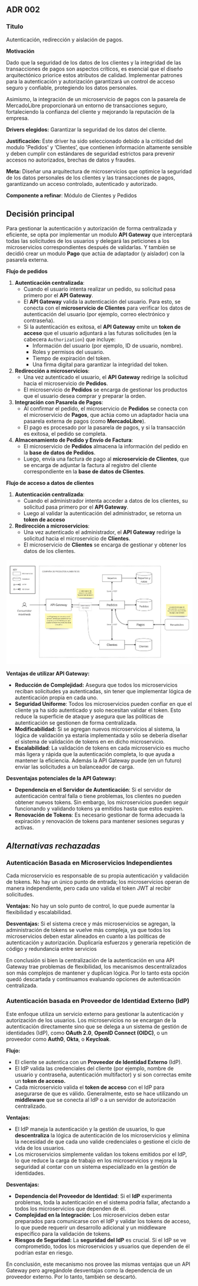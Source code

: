 ## **ADR 002**

### **Titulo**

Autenticación, redirección y aislación de pagos.

**Motivación**

Dado que la seguridad de los datos de los clientes y la integridad de las transacciones de pagos son aspectos críticos, es esencial que el diseño arquitectónico priorice estos atributos de calidad. Implementar patrones para la autenticación y autorización garantizará un control de acceso seguro y confiable, protegiendo los datos personales. 

Asimismo, la integración de un microservicio de pagos con la pasarela de MercadoLibre proporcionará un entorno de transacciones seguro, fortaleciendo la confianza del cliente y mejorando la reputación de la empresa. 

**Drivers elegidos:** Garantizar la seguridad de los datos del cliente.

**Justificación:** Este driver ha sido seleccionado debido a la criticidad del modulo 'Pedidos' y ‘Clientes’, que contienen información altamente sensible y deben cumplir con estándares de seguridad estrictos para prevenir accesos no autorizados, brechas de datos y fraudes.

**Meta:** Diseñar una arquitectura de microservicios que optimice la seguridad de los datos personales de los clientes y las transacciones de pagos, garantizando un acceso controlado, autenticado y autorizado.

**Componente a refinar**: Módulo de Clientes y Pedidos

## **Decisión principal**

Para gestionar la autenticación y autorización de forma centralizada y eficiente, se opta por implementar un modulo **API Gateway** que interceptará todas las solicitudes de los usuarios y delegará las peticiones a los microservicios correspondientes después de validarlas.  Y también se decidió crear un modulo **Pago** que actúa de adaptador (y aislador) con la pasarela externa.

**Flujo de pedidos**

1. **Autenticación centralizada**:
    - Cuando el usuario intenta realizar un pedido, su solicitud pasa primero por el **API Gateway**.
    - El **API Gateway** valida la autenticación del usuario. Para esto, se conecta con el **microservicio de Clientes** para verificar los datos de autenticación del usuario (por ejemplo, correo electrónico y contraseña).
    - Si la autenticación es exitosa, el **API Gateway** emite un **token de acceso** que el usuario adjuntará a las futuras solicitudes (en la cabecera `Authorization`) que incluye:
        - Información del usuario (por ejemplo, ID de usuario, nombre).
        - Roles y permisos del usuario.
        - Tiempo de expiración del token.
        - Una firma digital para garantizar la integridad del token.
2. **Redirección a microservicios**:
    - Una vez autenticado el usuario, el **API Gateway** redirige la solicitud hacia el microservicio de **Pedidos**.
    - El microservicio de **Pedidos** se encarga de gestionar los productos que el usuario desea comprar y preparar la orden.
3. **Integración con Pasarela de Pagos**:
    - Al confirmar el pedido, el microservicio de **Pedidos** se conecta con el microservicio de **Pagos**, que actúa como un adaptador hacia una pasarela externa de pagos (como **MercadoLibre**).
    - El pago es procesado por la pasarela de pagos, y si la transacción es exitosa, el pedido se completa.
4. **Almacenamiento de Pedido y Envío de Factura**:
    - El microservicio de **Pedidos** almacena la información del pedido en la **base de datos de Pedidos**.
    - Luego, envía una factura de pago al **microservicio de Clientes**, que se encarga de adjuntar la factura al registro del cliente correspondiente en la **base de datos de Clientes**.

**Flujo de acceso a datos de clientes**

1. **Autenticación centralizada**:
    - Cuando el administrador intenta acceder a datos de los clientes, su solicitud pasa primero por el **API Gateway**.
    - Luego al validar la autenticación del administrador, se retorna un **token de acceso**
2. **Redirección a microservicios**:
    - Una vez autenticado el administrador, el **API Gateway** redirige la solicitud hacia el microservicio de **Clientes**.
    - El microservicio de **Clientes** se encarga de gestionar y obtener los datos de los clientes.

![image.jpg](images/image.jpg)

**Ventajas de utilizar API Gateway:**

- **Reducción de Complejidad:** Asegura que todos los microservicios reciban solicitudes ya autenticadas, sin tener que implementar lógica de autenticación propia en cada uno.
- **Seguridad Uniforme**: Todos los microservicios pueden confiar en que el cliente ya ha sido autenticado y solo necesitan validar el token. Esto reduce la superficie de ataque y asegura que las políticas de autenticación se gestionen de forma centralizada.
- **Modificabilidad:** Si se agregan nuevos microservicios al sistema, la lógica de validación ya estaría implementada y sólo se debería diseñar el sistema de validación de tokens en en dicho microservicio.
- **Escalabilidad**: La validación de tokens en cada microservicio es mucho más ligera y rápida que la autenticación completa, lo que ayuda a mantener la eficiencia. Además la API Gateway puede (en un futuro) enviar las solicitudes a un balanceador de carga.

**Desventajas potenciales de la API Gateway:**

- **Dependencia en el Servidor de Autenticación**: Si el servidor de autenticación central falla o tiene problemas, los clientes no pueden obtener nuevos tokens. Sin embargo, los microservicios pueden seguir funcionando y validando tokens ya emitidos hasta que estos expiren.
- **Renovación de Tokens**: Es necesario gestionar de forma adecuada la expiración y renovación de tokens para mantener sesiones seguras y activas.

## ***Alternativas rechazadas***

### **Autenticación Basada en Microservicios Independientes**

Cada microservicio es responsable de su propia autenticación y validación de tokens. No hay un único punto de entrada; los microservicios operan de manera independiente, pero cada uno valida el token JWT al recibir solicitudes. 

**Ventajas:** No hay un solo punto de control, lo que puede aumentar la flexibilidad y escalabilidad.

**Desventajas:** Si el sistema crece y más microservicios se agregan, la administración de tokens se vuelve más compleja, ya que todos los microservicios deben estar alineados en cuanto a las políticas de autenticación y autorización. Duplicaría esfuerzos y generaría repetición de código y redundancia entre servicios

En conclusión si bien la centralización de la autenticación en una API Gateway trae problemas de flexibilidad, los mecanismos descentralizados son más complejos de mantener y duplican lógica. Por lo tanto esta opción quedó descartada y continuamos evaluando opciones de autenticación centralizada.

### **Autenticación basada en Proveedor de Identidad Externo (IdP)**

Este enfoque utiliza un servicio externo para gestionar la autenticación y autorización de los usuarios. Los microservicios no se encargan de la autenticación directamente sino que se delega a un sistema de gestión de identidades (IdP), como **OAuth 2.0**, **OpenID Connect (OIDC)**, o un proveedor como **Auth0**, **Okta**, o **Keycloak**.

**Flujo:** 

- El cliente se autentica con un **Proveedor de Identidad Externo** (IdP).
- El IdP valida las credenciales del cliente (por ejemplo, nombre de usuario y contraseña, autenticación multifactor) y si son correctas emite un **token de acceso.**
- Cada microservicio valida el **token de acceso** con el IdP para asegurarse de que es válido. Generalmente, esto se hace utilizando un **middleware** que se conecta al IdP o a un servidor de autorización centralizado.

**Ventajas:**  

- El IdP maneja la autenticación y la gestión de usuarios, lo que **descentraliza** la lógica de autenticación de los microservicios y elimina la necesidad de que cada uno valide credenciales o gestione el ciclo de vida de los usuarios.
- Los microservicios simplemente validan los tokens emitidos por el IdP, lo que reduce la carga de trabajo en los microservicios y mejora la seguridad al contar con un sistema especializado en la gestión de identidades.

**Desventajas:**

- **Dependencia del Proveedor de Identidad**: Si el **IdP** experimenta problemas, toda la autenticación en el sistema podría fallar, afectando a todos los microservicios que dependen de él.
- **Complejidad en la Integración**: Los microservicios deben estar preparados para comunicarse con el IdP y validar los tokens de acceso, lo que puede requerir un desarrollo adicional y un middleware específico para la validación de tokens.
- **Riesgos de Seguridad:** La **seguridad del IdP** es crucial. Si el IdP se ve comprometido, todos los microservicios y usuarios que dependen de él podrían estar en riesgo.

En conclusión, este mecanismo nos provee las mismas ventajas que un API Gateway pero agregándole desventajas como la dependencia de un proveedor externo. Por lo tanto, también se descartó.
